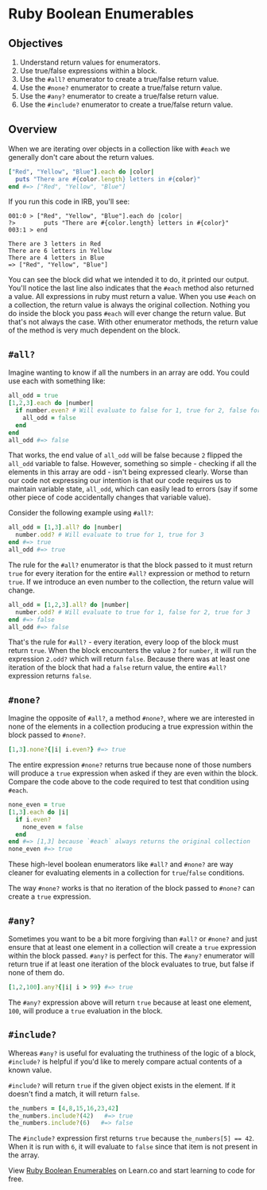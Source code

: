 # Ruby Boolean Enumerables

## Objectives

1. Understand return values for enumerators.
2. Use true/false expressions within a block.
3. Use the `#all?` enumerator to create a true/false return value.
4. Use the `#none?` enumerator to create a true/false return value.
5. Use the `#any?` enumerator to create a true/false return value.
6. Use the `#include?` enumerator to create a true/false return value.

## Overview

When we are iterating over objects in a collection like with `#each` we generally don't care about the return values.

```ruby
["Red", "Yellow", "Blue"].each do |color|
  puts "There are #{color.length} letters in #{color}"
end #=> ["Red", "Yellow", "Blue"]
```

If you run this code in IRB, you'll see:

```
001:0 > ["Red", "Yellow", "Blue"].each do |color|
?>        puts "There are #{color.length} letters in #{color}"
003:1 > end

There are 3 letters in Red
There are 6 letters in Yellow
There are 4 letters in Blue
=> ["Red", "Yellow", "Blue"]
```

You can see the block did what we intended it to do, it printed our output. You'll notice the last line also indicates that the `#each` method also returned a value. All expressions in ruby must return a value. When you use `#each` on a collection, the return value is always the original collection. Nothing you do inside the block you pass `#each` will ever change the return value. But that's not always the case. With other enumerator methods, the return value of the method is very much dependent on the block.

## `#all?`

Imagine wanting to know if all the numbers in an array are odd. You could use each with something like:

```ruby
all_odd = true
[1,2,3].each do |number|
  if number.even? # Will evaluate to false for 1, true for 2, false for 3
    all_odd = false
  end
end
all_odd #=> false
```

That works, the end value of `all_odd` will be false because `2`  flipped the `all_odd` variable to false. However, something so simple - checking if all the elements in this array are odd - isn't being expressed clearly. Worse than our code not expressing our intention is that our code requires us to maintain variable state, `all_odd`, which can easily lead to errors (say if some other piece of code accidentally changes that variable value).

Consider the following example using `#all?`:

```ruby
all_odd = [1,3].all? do |number|
  number.odd? # Will evaluate to true for 1, true for 3
end #=> true
all_odd #=> true
```

The rule for the `#all?` enumerator is that the block passed to it must return `true` for every iteration for the entire `#all?` expression or method to return `true`. If we introduce an even number to the collection, the return value will change.

```ruby
all_odd = [1,2,3].all? do |number|
  number.odd? # Will evaluate to true for 1, false for 2, true for 3
end #=> false
all_odd #=> false
```

That's the rule for `#all?` - every iteration, every loop of the block must return `true`. When the block encounters the value `2` for `number`, it will run the expression `2.odd?` which will return `false`. Because there was at least one iteration of the block that had a `false` return value, the entire `#all?` expression returns `false`.

## `#none?`

Imagine the opposite of `#all?`, a method `#none?`, where we are interested in none of the elements in a collection producing a true expression within the block passed to `#none?`.

```ruby
[1,3].none?{|i| i.even?} #=> true
```

The entire expression `#none?` returns true because none of those numbers will produce a `true` expression when asked if they are even within the block. Compare the code above to the code required to test that condition using `#each`.

```ruby
none_even = true
[1,3].each do |i|
  if i.even?
    none_even = false
  end
end #=> [1,3] because `#each` always returns the original collection
none_even #=> true
```

These high-level boolean enumerators like `#all?` and `#none?` are way cleaner for evaluating elements in a collection for `true`/`false` conditions.

The way `#none?` works is that no iteration of the block passed to `#none?` can create a `true` expression.

## `#any?`

Sometimes you want to be a bit more forgiving than `#all?` or `#none?` and just ensure that at least one element in a collection will create a `true` expression within the block passed. `#any?` is perfect for this. The `#any?` enumerator will return true if at least one iteration of the block evaluates to true, but false if none of them do.

```ruby
[1,2,100].any?{|i| i > 99} #=> true
```

The `#any?` expression above will return `true` because at least one element, `100`, will produce a `true` evaluation in the block.

## `#include?`

Whereas `#any?` is useful for evaluating the truthiness of the logic of a block, `#include?` is helpful if you'd like to merely compare actual contents of a known value.

`#include?` will return `true` if the given object exists in the element. If it doesn't find a match, it will return `false`.

```ruby
the_numbers = [4,8,15,16,23,42]
the_numbers.include?(42)   #=> true
the_numbers.include?(6)   #=> false
```

The `#include?` expression first returns `true` because `the_numbers[5] == 42`. When it is run with `6`, it will evaluate to `false` since that item is not present in the array.

<p data-visibility='hidden'>View <a href='https://learn.co/lessons/ruby-boolean-enumerables' title='Ruby Boolean Enumerables'>Ruby Boolean Enumerables</a> on Learn.co and start learning to code for free.</p>
